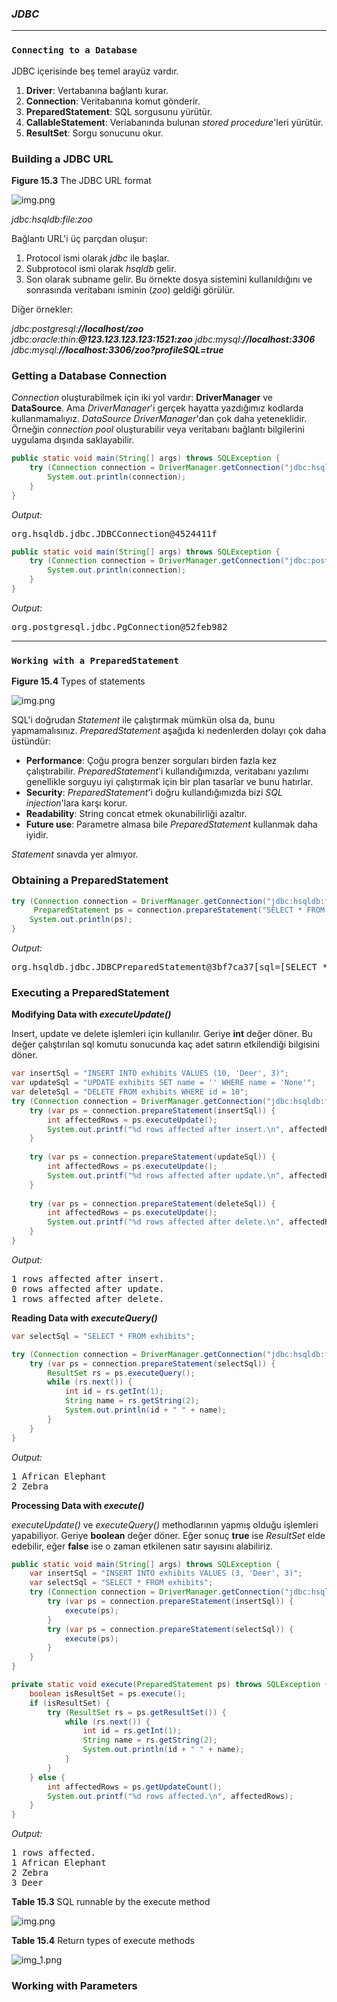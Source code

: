 ### _JDBC_

---
### `Connecting to a Database`

JDBC içerisinde beş temel arayüz vardır.
1. **Driver**: Vertabanına bağlantı kurar.
2. **Connection**: Veritabanına komut gönderir.
3. **PreparedStatement**: SQL sorgusunu yürütür.
4. **CallableStatement**: Veriabanında bulunan _stored procedure_'leri yürütür.
5. **ResultSet**: Sorgu sonucunu okur.

### Building a JDBC URL

**Figure 15.3** The JDBC URL format

![img.png](../../../../resources/img/figure-15.3.png)

_jdbc:hsqldb:file:zoo_

Bağlantı URL'i üç parçdan oluşur:
1. Protocol ismi olarak _jdbc_ ile başlar.
2. Subprotocol ismi olarak _hsqldb_ gelir.
3. Son olarak subname gelir. Bu örnekte dosya sistemini kullanıldığını ve sonrasında veritabanı isminin (_zoo_) geldiği
   görülür.

Diğer örnekler:

_jdbc:postgresql:**//localhost/zoo**_
_jdbc:oracle:thin:**@123.123.123.123:1521:zoo**_
_jdbc:mysql:**//localhost:3306**_
_jdbc:mysql:**//localhost:3306/zoo?profileSQL=true**_

### Getting a Database Connection

_Connection_ oluşturabilmek için iki yol vardır: **DriverManager** ve **DataSource**. Ama _DriverManager_'i gerçek hayatta
yazdığımız kodlarda kullanmamalıyız. _DataSource_ _DriverManager_'dan çok daha yeteneklidir. Örneğin _connection pool_ 
oluşturabilir veya veritabanı bağlantı bilgilerini uygulama dışında saklayabilir.

```java
public static void main(String[] args) throws SQLException {
    try (Connection connection = DriverManager.getConnection("jdbc:hsqldb:file:zoo")) {
        System.out.println(connection);
    }
}
```

_Output:_
<pre>
org.hsqldb.jdbc.JDBCConnection@4524411f
</pre>

```java
public static void main(String[] args) throws SQLException {
    try (Connection connection = DriverManager.getConnection("jdbc:postgresql://localhost:5432/zoo_db", "postgres", "postgres")) {
        System.out.println(connection);
    }
}
```
_Output:_
<pre>
org.postgresql.jdbc.PgConnection@52feb982
</pre>

---
### `Working with a PreparedStatement`

**Figure 15.4** Types of statements

![img.png](../../../../resources/img/figure-15.4.png)

SQL'i doğrudan _Statement_ ile çalıştırmak mümkün olsa da, bunu yapmamalısınız. _PreparedStatement_ aşağıda ki nedenlerden 
dolayı çok daha üstündür:

- **Performance**: Çoğu progra benzer sorguları birden fazla kez çalıştırabilir. _PreparedStatement_'i kullandığımızda, 
  veritabanı yazılımı genellikle sorguyu iyi çalıştırmak için bir plan tasarlar ve bunu hatırlar.
- **Security**: _PreparedStatement_'i doğru kullandığımızda bizi _SQL injection_'lara karşı korur. 
- **Readability**: String concat etmek okunabilirliği azaltır.
- **Future use**: Parametre almasa bile _PreparedStatement_ kullanmak daha iyidir.

_Statement_ sınavda yer almıyor.

### Obtaining a PreparedStatement

```java
try (Connection connection = DriverManager.getConnection("jdbc:hsqldb:file:zoo");
     PreparedStatement ps = connection.prepareStatement("SELECT * FROM exhibits")) {
    System.out.println(ps);
}
```

_Output:_
<pre>
org.hsqldb.jdbc.JDBCPreparedStatement@3bf7ca37[sql=[SELECT * FROM exhibits]]
</pre>

### Executing a PreparedStatement

**Modifying Data with _executeUpdate()_**

Insert, update ve delete işlemleri için kullanılır. Geriye **int** değer döner. Bu değer çalıştırılan sql komutu sonucunda
kaç adet satırın etkilendiği bilgisini döner.

```java
var insertSql = "INSERT INTO exhibits VALUES (10, 'Deer', 3)";
var updateSql = "UPDATE exhibits SET name = '' WHERE name = 'None'";
var deleteSql = "DELETE FROM exhibits WHERE id = 10";
try (Connection connection = DriverManager.getConnection("jdbc:hsqldb:file:zoo")) {
    try (var ps = connection.prepareStatement(insertSql)) {
        int affectedRows = ps.executeUpdate();
        System.out.printf("%d rows affected after insert.\n", affectedRows);
    }
    
    try (var ps = connection.prepareStatement(updateSql)) {
        int affectedRows = ps.executeUpdate();
        System.out.printf("%d rows affected after update.\n", affectedRows);
    }
    
    try (var ps = connection.prepareStatement(deleteSql)) {
        int affectedRows = ps.executeUpdate();
        System.out.printf("%d rows affected after delete.\n", affectedRows);
    }
}
```

_Output:_
<pre>
1 rows affected after insert.
0 rows affected after update.
1 rows affected after delete.
</pre>

**Reading Data with _executeQuery()_**

```java
var selectSql = "SELECT * FROM exhibits";

try (Connection connection = DriverManager.getConnection("jdbc:hsqldb:file:zoo")) {
    try (var ps = connection.prepareStatement(selectSql)) {
        ResultSet rs = ps.executeQuery();
        while (rs.next()) {
            int id = rs.getInt(1);
            String name = rs.getString(2);
            System.out.println(id + " " + name);
        }
    }
}
```

_Output:_
<pre>
1 African Elephant
2 Zebra
</pre>

**Processing Data with _execute()_**

_executeUpdate()_ ve _executeQuery()_ methodlarının yapmış olduğu işlemleri yapabiliyor. Geriye **boolean** değer döner.
Eğer sonuç **true** ise _ResultSet_ elde edebilir, eğer **false** ise o zaman etkilenen satır sayısını alabiliriz.

```java
public static void main(String[] args) throws SQLException {
    var insertSql = "INSERT INTO exhibits VALUES (3, 'Deer', 3)";
    var selectSql = "SELECT * FROM exhibits";
    try (Connection connection = DriverManager.getConnection("jdbc:hsqldb:file:zoo")) {
        try (var ps = connection.prepareStatement(insertSql)) {
            execute(ps);
        }
        try (var ps = connection.prepareStatement(selectSql)) {
            execute(ps);
        }
    }
}

private static void execute(PreparedStatement ps) throws SQLException {
    boolean isResultSet = ps.execute();
    if (isResultSet) {
        try (ResultSet rs = ps.getResultSet()) {
            while (rs.next()) {
                int id = rs.getInt(1);
                String name = rs.getString(2);
                System.out.println(id + " " + name);
            }
        }
    } else {
        int affectedRows = ps.getUpdateCount();
        System.out.printf("%d rows affected.\n", affectedRows);
    }
}
```

_Output:_
<pre>
1 rows affected.
1 African Elephant
2 Zebra
3 Deer
</pre>

**Table 15.3** SQL runnable by the execute method

![img.png](../../../../resources/img/table-15.3.png)

**Table 15.4** Return types of execute methods

![img_1.png](../../../../resources/img/table-15.4.png)


### Working with Parameters